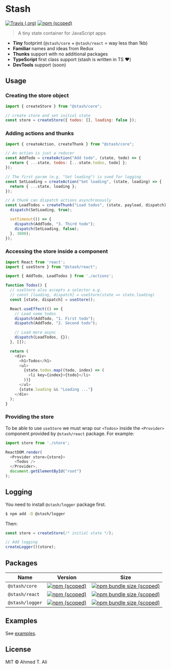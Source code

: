 # Stash

[![Travis (.org)](https://img.shields.io/travis/z0al/stash.svg)](https://travis-ci.org/z0al/stash)
[![npm (scoped)](https://img.shields.io/npm/v/@stash/core.svg)](https://npm.im/@stash/core)

> A tiny state container for JavaScript apps

- **Tiny** footprint (`@stash/core` + `@stash/react` = way less than 1kb)
- **Familiar** names and ideas from Redux
- **Thunks** support with no additional packages
- **TypeScript** first class support (stash is written in TS ❤️)
- **DevTools** support (soon)

## Usage


### Creating the store object

```javascript
import { createStore } from "@stash/core";

// create store and set initial state
const store = createStore({ todos: [], loading: false });
```

### Adding actions and thunks

```javascript
import { createAction, createThunk } from "@stash/core";

// An action is just a reducer
const AddTodo = createAction("Add todo", (state, todo) => {
  return { ...state, todos: [...state.todos, todo] };
});

// The first param (e.g. "Set loading") is sued for logging
const SetLoading = createAction("Set loading", (state, loading) => {
  return { ...state, loading };
});

// A thunk can dispatch actions asynchronously
const LoadTodos = createThunk("Load todos", (state, payload, dispatch) => {
  dispatch(SetLoading, true);

  setTimeout(() => {
    dispatch(AddTodo, "3. Third todo");
    dispatch(SetLoading, false);
  }, 3000);
});
```

### Accessing the store inside a component

```javascript
import React from 'react';
import { useStore } from "@stash/react";

import { AddTodo, LoadTodos } from './actions';

function Todos() {
  // useStore also accepts a selector e.g.
  // const [loading, dispatch] = useStore(state => state.loading)
  const [state, dispatch] = useStore();

  React.useEffect(() => {
    // Load some todos
    dispatch(AddTodo, "1. First todo");
    dispatch(AddTodo, "2. Second todo");

    // Load more async
    dispatch(LoadTodos, {});
  }, []);

  return (
    <div>
      <h1>Todos</h1>
      <ul>
        {state.todos.map((todo, index) => (
          <li key={index}>{todo}</li>
        ))}
      </ul>
      {state.loading && "Loading ..."}
    </div>
  );
}
```

### Providing the store

To be able to use `useStore` we must wrap our `<Todos>` inside the `<Provider>` component provided by `@stash/react` package. For example:

```javascript
import store from './store';

ReactDOM.render(
  <Provider store={store}>
    <Todos />
  </Provider>,
  document.getElementById("root")
);
```

## Logging

You need to install `@stash/logger` package first.

```sh
$ npm add -D @stash/logger
```

Then:

```javascript
const store = createStore(/* initial state */);

// Add logging
createLogger()(store);
```

## Packages

| Name            | Version                                                                                         | Size                                                                                                                      |
| --------------- | ----------------------------------------------------------------------------------------------- | ------------------------------------------------------------------------------------------------------------------------- |
| `@stash/core`   | [![npm (scoped)](https://img.shields.io/npm/v/@stash/core.svg)](https://npm.im/@stash/core)     | [![npm bundle size (scoped)](https://img.shields.io/bundlephobia/minzip/@stash/core.svg)](https://npm.im/@stash/core)     |
| `@stash/react`  | [![npm (scoped)](https://img.shields.io/npm/v/@stash/react.svg)](https://npm.im/@stash/react)   | [![npm bundle size (scoped)](https://img.shields.io/bundlephobia/minzip/@stash/react.svg)](https://npm.im/@stash/react)   |
| `@stash/logger` | [![npm (scoped)](https://img.shields.io/npm/v/@stash/logger.svg)](https://npm.im/@stash/logger) | [![npm bundle size (scoped)](https://img.shields.io/bundlephobia/minzip/@stash/logger.svg)](https://npm.im/@stash/logger) |

## Examples

See [examples](./examples).

## License

MIT © Ahmed T. Ali
